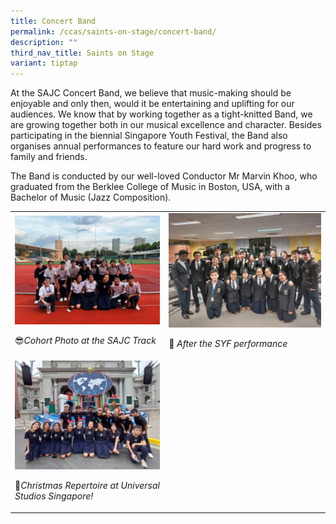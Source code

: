 ```yaml
---
title: Concert Band
permalink: /ccas/saints-on-stage/concert-band/
description: ""
third_nav_title: Saints on Stage
variant: tiptap
---
```

<p>At the SAJC Concert Band, we believe that music-making should be enjoyable
and only then, would it be entertaining and uplifting for our audiences.
We know that by working together as a tight-knitted Band, we are growing
together both in our musical excellence and character. Besides participating
in the biennial Singapore Youth Festival, the Band also organises annual
performances to feature our hard work and progress to family and friends.</p>
<p>The Band is conducted by our well-loved Conductor Mr Marvin Khoo, who
graduated from the Berklee College of Music in Boston, USA, with a Bachelor
of Music (Jazz Composition).</p>
<table>
<tbody>
<tr>
<td rowspan="1" colspan="1">
<div class="isomer-image-wrapper">
<img style="width: 100%" height="auto" width="100%" alt="" src="/images/CCA Pictures/Concert Band/SAJC_Concert_Band___JC1s__1_.jpg">
</div>
<p>😎<em>Cohort Photo at the SAJC Track</em>
</p>
</td>
<td rowspan="1" colspan="1">
<div class="isomer-image-wrapper">
<img style="width: 100%" height="auto" width="100%" alt="" src="/images/CCA Pictures/Concert Band/SAJC_Concert_Band___JC1s__2_.jpg">
</div>
<p>🎵 <em>After the SYF performance</em>
</p>
</td>
</tr>
<tr>
<td rowspan="1" colspan="1">
<div class="isomer-image-wrapper">
<img style="width: 100%" height="auto" width="100%" alt="" src="/images/CCA Pictures/Concert Band/SAJC_Concert_Band___JC1s__3_.jpg">
</div>
<p>🎄<em>Christmas Repertoire at Universal Studios Singapore!</em>
</p>
</td>
<td rowspan="1" colspan="1">
<p>&nbsp;</p>
</td>
</tr>
</tbody>
</table>
<p></p>